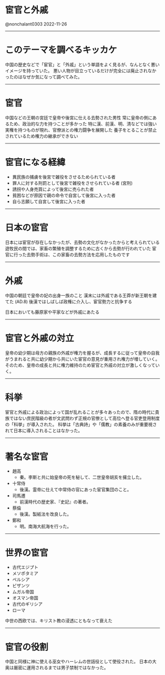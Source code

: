 # 宦官と外戚

@nonchalant0303
2022-11-26

---

# このテーマを調べるキッカケ

中国の歴史などで「宦官」と「外戚」という単語をよく見るが、なんとなく悪いイメージを持っていた。
悪い人物が目立っているだけが完全には廃止されなかったのはなぜか気になって調べてみた。

---

# 宦官

中国などの王朝の宮廷で皇帝や後宮に仕える去勢された男性
常に皇帝の側にあるため、政治的な力を持つことが多かった
特に漢、前漢、明、清などでは強い実権を持つものが現れ、官僚派との権力闘争を展開した
養子をとることが禁止されているため権力の継承ができない

---

# 宦官になる経緯

- 異民族の捕虜を後宮で雑役をさせるためられている者
- 罪人に対する刑罰として後宮で雑役をさせられている者 (宮刑)
- 誘拐や人身売買によって後宮に売られた者
- 貧困などが原因で親の命令で自宮して後宮に入った者
- 自ら志願して自宮して後宮に入った者

---

# 日本の宦官

日本には宦官が存在しなかったが、去勢の文化がなかったからと考えられている
遊牧民の間では、家畜の繁殖を調整するために古くから去勢が行われていた
宦官に行った去勢手術は、この家畜の去勢方法を応用したものです

---

# 外戚

中国の朝廷で皇帝の妃の出身一族のこと
漢末には外戚である王莽が新王朝を建てた (AD.8)
後漢ではしばしば政権に介入し、宦官勢力と抗争する

日本においても藤原家や平家などが外戚にあたる

---

# 宦官と外戚の対立

皇帝の幼少期は母方の親族の外戚が権力を握るが、成長するに従って皇帝の自我がうまれると共に幼少期から共にいた宦官の意見が重用され権力が増していく。
そのため、皇帝の成長と共に権力維持のため宦官と外戚の対立が激しくなっていく。

---

# 科挙

宦官と外戚による政治によって国が乱れることが多々あったので、隋の時代に貴族ではない庶民階級の者が文武問わず正規の官僚として高位へ登る官吏登用制度の「科挙」が導入された。
科挙は「古典詩」や「儒教」の素養のみが重要視されて日本に導入されることはなかった。

---

# 著名な宦官

- 趙高
  - 秦。李斯と共に始皇帝の死を秘して、二世皇帝胡亥を擁立した。
- 十常侍
  - 後漢。霊帝に仕えて中常侍の官にあった宦官集団のこと。
- 司馬遷
  - 前漢時代の歴史家、『史記』の著者。
- 蔡倫
  - 後漢。製紙法を改良した。
- 鄭和
  - 明。南海大航海を行った。

---

# 世界の宦官

- 古代エジプト
- メソポタミア
- ペルシア
- ビザンツ
- ムガル帝国
- オスマン帝国
- 古代のギリシア
- ローマ

中世の西欧では、キリスト教の浸透にともなって衰えた

---

# 宦官の役割

中国と同様に神に使える巫女やハーレムの世話役として使役された。
日本の大奥は厳密に運用されるまでは男子禁制ではなかった。
